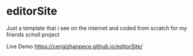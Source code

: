 # editorSite

Just a template that i see on the internet and coded from scratch for my friends scholl project

Live Demo https://cengizhanpece.github.io/editorSite/

